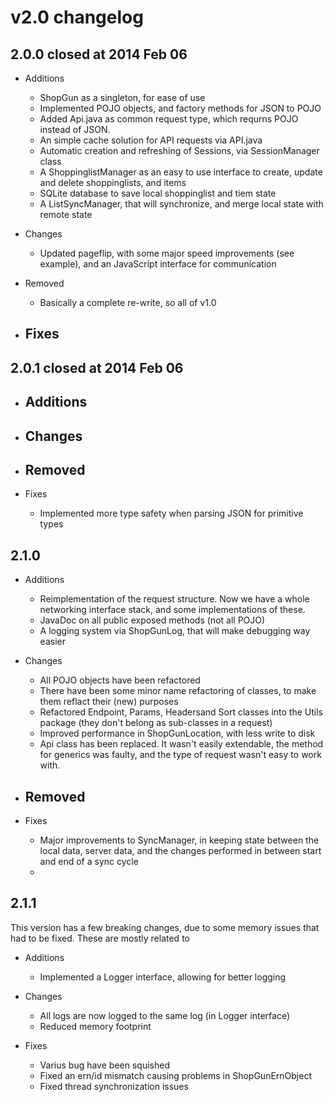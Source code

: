 # v2.0 changelog

## 2.0.0 closed at 2014 Feb 06

- Additions
  - ShopGun as a singleton, for ease of use
  - Implemented POJO objects, and factory methods for JSON to POJO
  - Added Api.java as common request type, which requrns POJO instead of JSON.
  - An simple cache solution for API requests via API.java
  - Automatic creation and refreshing of Sessions, via SessionManager class
  - A ShoppinglistManager as an easy to use interface to create, update and
delete shoppinglists, and items
  - SQLite database to save local shoppinglist and tiem state
  - A ListSyncManager, that will synchronize, and merge local state with remote state

- Changes
  - Updated pageflip, with some major speed improvements (see example), and an
JavaScript interface for communication

- Removed
  - Basically a complete re-write, so all of v1.0

- Fixes
  - 

## 2.0.1 closed at 2014 Feb 06

- Additions
  - 

- Changes
  - 

- Removed
  - 

- Fixes
  - Implemented more type safety when parsing JSON for primitive types


## 2.1.0

- Additions
  - Reimplementation of the request structure. Now we have a whole networking
interface stack, and some implementations of these.
  - JavaDoc on all public exposed methods (not all POJO)
  - A logging system via ShopGunLog, that will make debugging way easier

- Changes
  - All POJO objects have been refactored
  - There have been some minor name refactoring of classes, to make them reflact
their (new) purposes
  - Refactored Endpoint, Params, Headersand Sort classes into the Utils package
(they don't belong as sub-classes in a request)
  - Improved performance in ShopGunLocation, with less write to disk
  - Api class has been replaced. It wasn't easily extendable, the method for
generics was faulty, and the type of request wasn't easy to work with.

- Removed
  - 

- Fixes
  - Major improvements to SyncManager, in keeping state between the local data,
server data, and the changes performed in between start and end of a sync cycle
  - 


## 2.1.1

This version has a few breaking changes, due to some memory issues that had to
be fixed. These are mostly related to 

- Additions
  - Implemented a Logger interface, allowing for better logging

- Changes
  - All logs are now logged to the same log (in Logger interface)
  - Reduced memory footprint

- Fixes
  - Varius bug have been squished
  - Fixed an ern/id mismatch causing problems in ShopGunErnObject
  - Fixed thread synchronization issues


